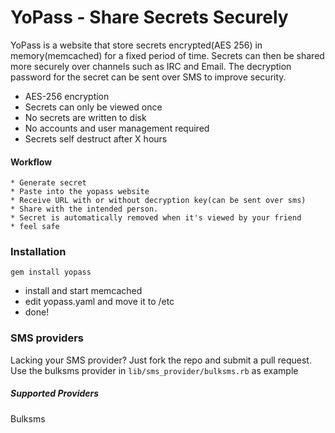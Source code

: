 # YoPass - Share Secrets Securely
YoPass is a website that store secrets encrypted(AES 256) in memory(memcached) for a fixed period of time.
Secrets can then be shared more securely over channels such as IRC and Email. The decryption password for the secret can be sent over SMS to improve security.

* AES-256 encryption
* Secrets can only be viewed once
* No secrets are written to disk
* No accounts and user management required
* Secrets self destruct after X hours


#### Workflow
    * Generate secret
    * Paste into the yopass website
    * Receive URL with or without decryption key(can be sent over sms)
    * Share with the intended person.
    * Secret is automatically removed when it's viewed by your friend
    * feel safe

### Installation

    gem install yopass

* install and start memcached
* edit yopass.yaml and move it to /etc
* done!


### SMS providers

Lacking your SMS provider? Just fork the repo and submit a pull request.
Use the bulksms provider in ```lib/sms_provider/bulksms.rb``` as example

##### Supported Providers
Bulksms
